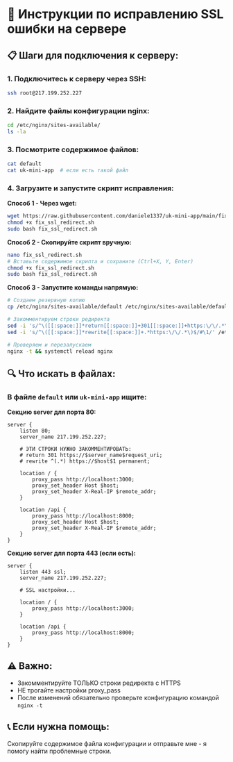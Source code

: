 # 🔧 Инструкции по исправлению SSL ошибки на сервере

## 📋 Шаги для подключения к серверу:

### 1. Подключитесь к серверу через SSH:
```bash
ssh root@217.199.252.227
```

### 2. Найдите файлы конфигурации nginx:
```bash
cd /etc/nginx/sites-available/
ls -la
```

### 3. Посмотрите содержимое файлов:
```bash
cat default
cat uk-mini-app  # если есть такой файл
```

### 4. Загрузите и запустите скрипт исправления:

**Способ 1 - Через wget:**
```bash
wget https://raw.githubusercontent.com/daniele1337/uk-mini-app/main/fix_ssl_redirect.sh
chmod +x fix_ssl_redirect.sh
sudo bash fix_ssl_redirect.sh
```

**Способ 2 - Скопируйте скрипт вручную:**
```bash
nano fix_ssl_redirect.sh
# Вставьте содержимое скрипта и сохраните (Ctrl+X, Y, Enter)
chmod +x fix_ssl_redirect.sh
sudo bash fix_ssl_redirect.sh
```

**Способ 3 - Запустите команды напрямую:**
```bash
# Создаем резервную копию
cp /etc/nginx/sites-available/default /etc/nginx/sites-available/default.backup.$(date +%Y%m%d_%H%M%S)

# Закомментируем строки редиректа
sed -i 's/^\([[:space:]]*return[[:space:]]+301[[:space:]]+https:\/\/.*\)$/#\1/' /etc/nginx/sites-available/default
sed -i 's/^\([[:space:]]*rewrite[[:space:]]+.*https:\/\/.*\)$/#\1/' /etc/nginx/sites-available/default

# Проверяем и перезапускаем
nginx -t && systemctl reload nginx
```

## 🔍 Что искать в файлах:

### В файле `default` или `uk-mini-app` ищите:

**Секцию server для порта 80:**
```nginx
server {
    listen 80;
    server_name 217.199.252.227;
    
    # ЭТИ СТРОКИ НУЖНО ЗАКОММЕНТИРОВАТЬ:
    # return 301 https://$server_name$request_uri;
    # rewrite ^(.*) https://$host$1 permanent;
    
    location / {
        proxy_pass http://localhost:3000;
        proxy_set_header Host $host;
        proxy_set_header X-Real-IP $remote_addr;
    }
    
    location /api {
        proxy_pass http://localhost:8000;
        proxy_set_header Host $host;
        proxy_set_header X-Real-IP $remote_addr;
    }
}
```

**Секцию server для порта 443 (если есть):**
```nginx
server {
    listen 443 ssl;
    server_name 217.199.252.227;
    
    # SSL настройки...
    
    location / {
        proxy_pass http://localhost:3000;
    }
    
    location /api {
        proxy_pass http://localhost:8000;
    }
}
```

## ⚠️ Важно:
- Закомментируйте ТОЛЬКО строки редиректа с HTTPS
- НЕ трогайте настройки proxy_pass
- После изменений обязательно проверьте конфигурацию командой `nginx -t`

## 📞 Если нужна помощь:
Скопируйте содержимое файла конфигурации и отправьте мне - я помогу найти проблемные строки. 